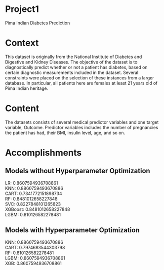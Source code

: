 # Project1
Pima Indian Diabetes Prediction

# Context
This dataset is originally from the National Institute of Diabetes and Digestive and Kidney Diseases. The objective of the dataset is to diagnostically predict whether or not a
patient has diabetes, based on certain diagnostic measurements included in the dataset. Several constraints were placed on the selection of these instances from a larger database.
In particular, all patients here are females at least 21 years old of Pima Indian heritage.

# Content
The datasets consists of several medical predictor variables and one target variable, Outcome. Predictor variables includes the number of pregnancies the patient has had, their
BMI, insulin level, age, and so on.

# Accomplishments

## Models without Hyperparameter Optimization
LR: 0.8607594936708861\
KNN: 0.8860759493670886\
CART: 0.7341772151898734\
RF: 0.8481012658227848\
SVC: 0.8227848101265823\
XGBoost: 0.8481012658227848\
LGBM: 0.810126582278481

## Models with Hyperparameter Optimization
KNN: 0.8860759493670886\
CART: 0.7974683544303798\
RF: 0.810126582278481\
LGBM: 0.8607594936708861\
XGB: 0.8607594936708861
